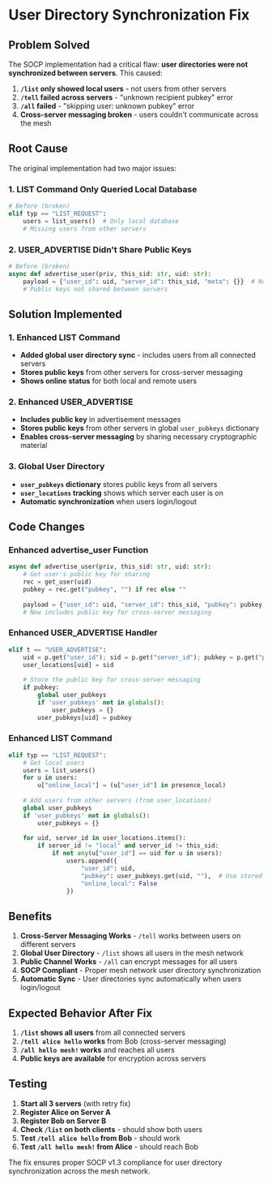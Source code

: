 # User Directory Synchronization Fix

## Problem Solved

The SOCP implementation had a critical flaw: **user directories were not synchronized between servers**. This caused:

1. **`/list` only showed local users** - not users from other servers
2. **`/tell` failed across servers** - "unknown recipient pubkey" error
3. **`/all` failed** - "skipping user: unknown pubkey" error
4. **Cross-server messaging broken** - users couldn't communicate across the mesh

## Root Cause

The original implementation had two major issues:

### 1. LIST Command Only Queried Local Database
```python
# Before (broken)
elif typ == "LIST_REQUEST":
    users = list_users()  # Only local database
    # Missing users from other servers
```

### 2. USER_ADVERTISE Didn't Share Public Keys
```python
# Before (broken)
async def advertise_user(priv, this_sid: str, uid: str):
    payload = {"user_id": uid, "server_id": this_sid, "meta": {}}  # No pubkey!
    # Public keys not shared between servers
```

## Solution Implemented

### 1. Enhanced LIST Command
- **Added global user directory sync** - includes users from all connected servers
- **Stores public keys** from other servers for cross-server messaging
- **Shows online status** for both local and remote users

### 2. Enhanced USER_ADVERTISE
- **Includes public key** in advertisement messages
- **Stores public keys** from other servers in global `user_pubkeys` dictionary
- **Enables cross-server messaging** by sharing necessary cryptographic material

### 3. Global User Directory
- **`user_pubkeys` dictionary** stores public keys from all servers
- **`user_locations` tracking** shows which server each user is on
- **Automatic synchronization** when users login/logout

## Code Changes

### Enhanced advertise_user Function
```python
async def advertise_user(priv, this_sid: str, uid: str):
    # Get user's public key for sharing
    rec = get_user(uid)
    pubkey = rec.get("pubkey", "") if rec else ""
    
    payload = {"user_id": uid, "server_id": this_sid, "pubkey": pubkey, "meta": {}}
    # Now includes public key for cross-server messaging
```

### Enhanced USER_ADVERTISE Handler
```python
elif t == "USER_ADVERTISE":
    uid = p.get("user_id"); sid = p.get("server_id"); pubkey = p.get("pubkey", "")
    user_locations[uid] = sid
    
    # Store the public key for cross-server messaging
    if pubkey:
        global user_pubkeys
        if 'user_pubkeys' not in globals():
            user_pubkeys = {}
        user_pubkeys[uid] = pubkey
```

### Enhanced LIST Command
```python
elif typ == "LIST_REQUEST":
    # Get local users
    users = list_users()
    for u in users:
        u["online_local"] = (u["user_id"] in presence_local)
    
    # Add users from other servers (from user_locations)
    global user_pubkeys
    if 'user_pubkeys' not in globals():
        user_pubkeys = {}
        
    for uid, server_id in user_locations.items():
        if server_id != "local" and server_id != this_sid:
            if not any(u["user_id"] == uid for u in users):
                users.append({
                    "user_id": uid,
                    "pubkey": user_pubkeys.get(uid, ""),  # Use stored public key
                    "online_local": False
                })
```

## Benefits

1. **Cross-Server Messaging Works** - `/tell` works between users on different servers
2. **Global User Directory** - `/list` shows all users in the mesh network
3. **Public Channel Works** - `/all` can encrypt messages for all users
4. **SOCP Compliant** - Proper mesh network user directory synchronization
5. **Automatic Sync** - User directories sync automatically when users login/logout

## Expected Behavior After Fix

1. **`/list` shows all users** from all connected servers
2. **`/tell alice hello` works** from Bob (cross-server messaging)
3. **`/all hello mesh!` works** and reaches all users
4. **Public keys are available** for encryption across servers

## Testing

1. **Start all 3 servers** (with retry fix)
2. **Register Alice on Server A**
3. **Register Bob on Server B**
4. **Check `/list` on both clients** - should show both users
5. **Test `/tell alice hello` from Bob** - should work
6. **Test `/all hello mesh!` from Alice** - should reach Bob

The fix ensures proper SOCP v1.3 compliance for user directory synchronization across the mesh network.
